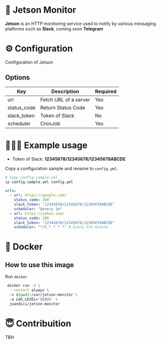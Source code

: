 # 🚨 Jetson Monitor

**Jetson** is an HTTP monitoring service used to notify by various messaging platforms such as **Slack**, coming soon **Telegram**

# ⚙️ Configuration

Configuration of Jetson

## Options

| Key            | Description           | Required  |
|----------------|-----------------------|-----------|
| url            | Fetch URL of a server | Yes       |
| status_code    | Return Status Code    | Yes       |
| slack_token    | Token of Slack        | No        |
| scheduler      | CronJob               | Yes       |

# 👨🏻‍💻 Example usage

- Token of Slack: **12345678/12345678/12345678ABCDE**


Copy a configuration sample and rename to `config.yml`.

```sh
# Copy config.sample.yml
cp config.sample.yml config.yml
```

```yml
urls:
  - url: https://google.com/
    status_code: 200 
    slack_token: "12345678/12345678/12345678ABCDE"
    scheduler: "@every 1m"
  - url: https://yahoo.com/
    status_code: 200 
    slack_token: "12345678/12345678/12345678ABCDE"
    scheduler: "*/5 * * * *" # Every 5th minute
```

# 🐋 Docker

##  How to use this image

Run `docker`

```sh
 docker run -d \
  --restart always \ 
  -v $(pwd):/var/jetson-monitor \ 
  -e LOG_LEVEL='DEBUG' \ 
  juandiii/jetson-monitor
```

# 😇 Contribuition

TBH

